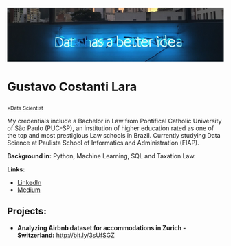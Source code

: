 <p align="center">
  <img src="banner.png" >
</p>

# Gustavo Costanti Lara
<sub>*Data Scientist</sub>

My credentials include a Bachelor in Law from Pontifical Catholic University of São Paulo (PUC-SP), an institution of higher education rated as one of the top and most prestigious Law schools in Brazil.
Currently studying Data Science at Paulista School of Informatics and Administration (FIAP).

**Background in:** Python, Machine Learning, SQL and Taxation Law.

**Links:**
* [LinkedIn](https://www.linkedin.com/in/guticostanti)
* [Medium](https://www.medium.com/guticostanti)


## Projects:

* **Analyzing Airbnb dataset for accommodations in Zurich - Switzerland:** http://bit.ly/3sUfSGZ

